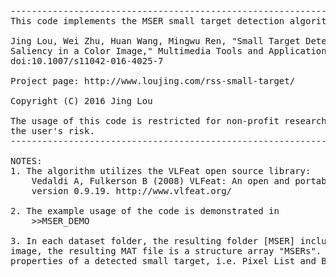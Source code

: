 <pre>
------------------------------------------------------------------------------------------------------
This code implements the MSER small target detection algorithm in the following paper:

Jing Lou, Wei Zhu, Huan Wang, Mingwu Ren, "Small Target Detection Combining Regional Stability and 
Saliency in a Color Image," Multimedia Tools and Applications, pp. 1-18, 2016. 
doi:10.1007/s11042-016-4025-7

Project page: http://www.loujing.com/rss-small-target/

Copyright (C) 2016 Jing Lou

The usage of this code is restricted for non-profit research usage only and using of the code is at 
the user's risk.
------------------------------------------------------------------------------------------------------

NOTES:
1. The algorithm utilizes the VLFeat open source library:
	Vedaldi A, Fulkerson B (2008) VLFeat: An open and portable library of computer vision algorithms, 
	version 0.9.19. http://www.vlfeat.org/

2. The example usage of the code is demonstrated in 
	>>MSER_DEMO

3. In each dataset folder, the resulting folder [MSER] includes MAT and PNG files. For each input color 
image, the resulting MAT file is a structure array "MSERs". Each structure element includes two specified 
properties of a detected small target, i.e. Pixel List and Bounding Box.

</pre>